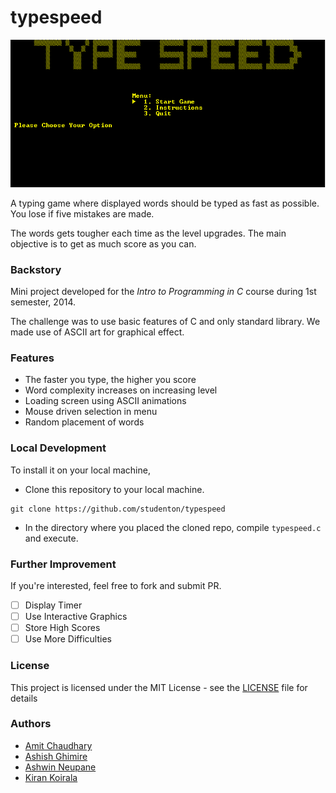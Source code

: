 # typespeed

![Screenshot](screenshot.png?raw=true)

A typing game where displayed words should be typed as fast as possible. You lose if five mistakes are made. 

The words gets tougher each time as the level upgrades. The main objective is to get as much score as you can.

### Backstory
Mini project developed for the *Intro to Programming in C* course during 1st semester, 2014. 

The challenge was to use basic features of C and only standard library. We made use of ASCII art for graphical effect.

### Features
- The faster you type, the higher you score
- Word complexity increases on increasing level
- Loading screen using ASCII animations
- Mouse driven selection in menu
- Random placement of words


### Local Development
To install it on your local machine,
* Clone this repository to your local machine.
```shell
git clone https://github.com/studenton/typespeed
```

* In the directory where you placed the cloned repo, compile `typespeed.c` and execute.

### Further Improvement
If you're interested, feel free to fork and submit PR.

- [ ] Display Timer
- [ ] Use Interactive Graphics
- [ ] Store High Scores
- [ ] Use More Difficulties

### License

This project is licensed under the MIT License - see the [LICENSE](LICENSE) file for details

### Authors
- [Amit Chaudhary](https://github.com/studenton)
- [Ashish Ghimire](https://github.com/deashish)
- [Ashwin Neupane](https://github.com/ashwin101)
- [Kiran Koirala](https://github.com/koiralakiran1)
